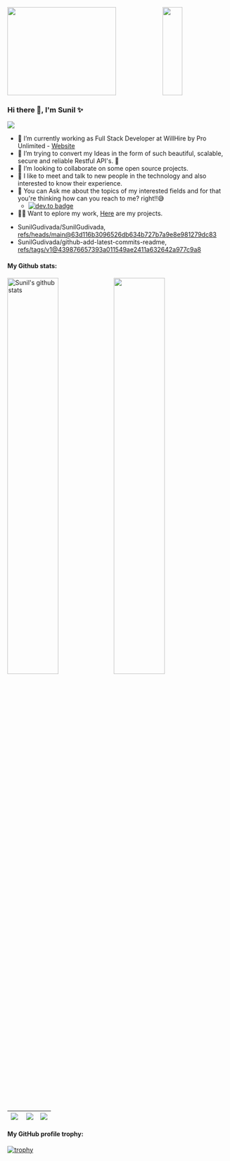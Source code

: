 [comment]: <> (<img src="https://media2.giphy.com/media/qgQUggAC3Pfv687qPC/giphy.gif" width="300">)
<img width="70%" style="height:200px" src="https://github-profile-summary-cards.vercel.app/api/cards/profile-details?username=SunilGudivada&theme=vue&hide_border=true"><img style="width:30%;height:200px" src="https://github-profile-summary-cards.vercel.app/api/cards/productive-time?username=sunilgudivada&theme=vue&hide_border=true"/>


### Hi there 👋, I'm Sunil ✨

<a href="https://github.com/Chanchal1603/github-visitors-counter">
    <img src="https://komarev.com/ghpvc/?username=SunilGudivada&style=plastic">
</a>

- 🔭 I’m currently working as Full Stack Developer at WillHire by Pro Unlimited - [Website](https://willhire.co/)
- 🌱 I’m trying to convert my Ideas in the form of such beautiful, scalable, secure and reliable Restful API's. 💜
- 👯 I’m looking to collaborate on some open source projects.
- 🤩 I like to meet and talk to new people in the technology and also interested to know their experience.
- 💬 You can Ask me about the topics of my interested fields and for that you're thinking how can you reach to me? right!!😅
    - [![dev.to badge](https://img.shields.io/badge/linkedin-sunilGudivada-blue)](https://www.linkedin.com/in/sunil0385/)
- 👨‍💻 Want to eplore my work, [Here](https://github.com/SunilGudivada?tab=repositories) are my projects.

<!-- START gadpp -->
- SunilGudivada/SunilGudivada, [refs/heads/main@63d116b3096526db634b727b7a9e8e981279dc83](https://github.com/SunilGudivada/SunilGudivada/commit/63d116b3096526db634b727b7a9e8e981279dc83)
- SunilGudivada/github-add-latest-commits-readme, [refs/tags/v1@439876657393a011549ae2411a632642a977c9a8](https://github.com/SunilGudivada/github-add-latest-commits-readme/commit/439876657393a011549ae2411a632642a977c9a8)

#### My Github stats: 
<img style="width:48%;" src="https://github-readme-stats.vercel.app/api?username=SunilGudivada&show_icons=true&include_all_commits=true&theme=vue&hide_border=true" alt="Sunil's github stats" /><img width="48%" src="https://github-readme-streak-stats.herokuapp.com/?user=SunilGudivada&theme=vue&custom_title=streak-stats&hide_border=true&layout=compact" />


|<img align="left" src= "https://github-profile-summary-cards.vercel.app/api/cards/repos-per-language?username=SunilGudivada&theme=vue&hide_border=true" />|<img align="center" src= "https://github-profile-summary-cards.vercel.app/api/cards/most-commit-language?username=SunilGudivada&theme=vue&hide_border=true" />|<img src="https://github-readme-stats.vercel.app/api/top-langs/?username=SunilGudivada&layout=compact&theme=vue&hide_border=true" />
|---|---|---|

#### My GitHub profile trophy:

[![trophy](https://github-profile-trophy.vercel.app/?username=SunilGudivada)](https://github.com/ryo-ma/github-profile-trophy)

